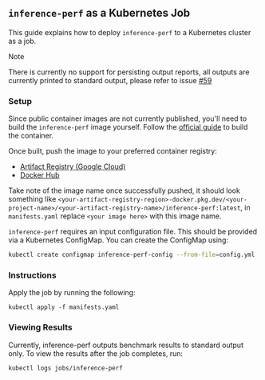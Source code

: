 ## `inference-perf` as a Kubernetes Job

This guide explains how to deploy `inference-perf` to a Kubernetes cluster as a job.

> [!NOTE]
> There is currently no support for persisting output reports, all outputs are currently printed to standard output, please refer to issue [#59](https://github.com/kubernetes-sigs/inference-perf/issues/59)
### Setup

Since public container images are not currently published, you'll need to build the `inference-perf` image yourself. Follow the [official guide](https://github.com/kubernetes-sigs/inference-perf?tab=readme-ov-file#run-in-a-docker-container) to build the container.

Once built, push the image to your preferred container registry:
- [Artifact Registry (Google Cloud)](https://cloud.google.com/artifact-registry/docs/docker/pushing-and-pulling)
- [Docker Hub](https://docs.docker.com/get-started/introduction/build-and-push-first-image/)

Take note of the image name once successfully pushed, it should look something like `<your-artifact-registry-region>-docker.pkg.dev/<your-project-name>/<your-artifact-registry-name>/inference-perf:latest`, in `manifests.yaml` replace `<your image here>` with this image name.

`inference-perf` requires an input configuration file. This should be provided via a Kubernetes ConfigMap. You can create the ConfigMap using:

```bash
kubectl create configmap inference-perf-config --from-file=config.yml
```

### Instructions

Apply the job by running the following:
```
kubectl apply -f manifests.yaml
```

### Viewing Results

Currently, inference-perf outputs benchmark results to standard output only. To view the results after the job completes, run:
```
kubectl logs jobs/inference-perf
```